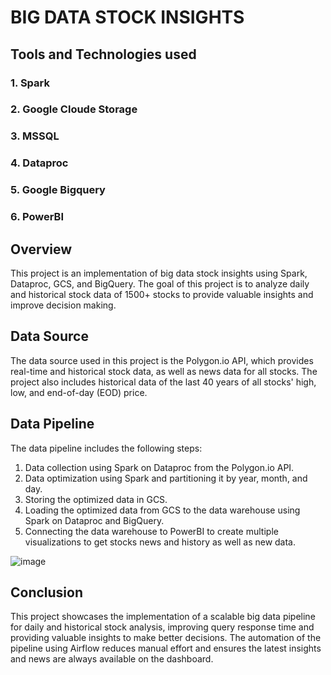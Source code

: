 # BIG DATA STOCK INSIGHTS

## Tools and Technologies used
  ### 1. Spark
  ### 2. Google Cloude Storage
  ### 3. MSSQL
  ### 4. Dataproc
  ### 5. Google Bigquery
  ### 6. PowerBI

## Overview

This project is an implementation of big data stock insights using Spark, Dataproc, GCS, and BigQuery. The goal of this project is to analyze daily and historical stock data of 1500+ stocks to provide valuable insights and improve decision making.

## Data Source

The data source used in this project is the Polygon.io API, which provides real-time and historical stock data, as well as news data for all stocks. The project also includes historical data of the last 40 years of all stocks' high, low, and end-of-day (EOD) price.

## Data Pipeline

The data pipeline includes the following steps:

1.  Data collection using Spark on Dataproc from the Polygon.io API.
2.  Data optimization using Spark and partitioning it by year, month, and day.
3.  Storing the optimized data in GCS.
4.  Loading the optimized data from GCS to the data warehouse using Spark on Dataproc and BigQuery.
5.  Connecting the data warehouse to PowerBI to create multiple visualizations to get stocks news and history as well as new data.

![image](https://user-images.githubusercontent.com/41427089/231632455-9b302062-bde4-4bf2-946a-6bcf8940b378.png)


## Conclusion

This project showcases the implementation of a scalable big data pipeline for daily and historical stock analysis, improving query response time and providing valuable insights to make better decisions. The automation of the pipeline using Airflow reduces manual effort and ensures the latest insights and news are always available on the dashboard.
